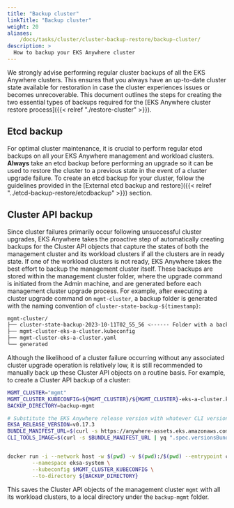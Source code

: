 ```yaml
---
title: "Backup cluster"
linkTitle: "Backup cluster"
weight: 20
aliases:
    /docs/tasks/cluster/cluster-backup-restore/backup-cluster/
description: >
  How to backup your EKS Anywhere cluster
---
```


We strongly advise performing regular cluster backups of all the EKS Anywhere clusters. This ensures that you always have an up-to-date cluster state available for restoration in case the cluster experiences issues or becomes unrecoverable. This document outlines the steps for creating the two essential types of backups required for the [EKS Anywhere cluster restore process]({{< relref "./restore-cluster" >}}).

## Etcd backup

For optimal cluster maintenance, it is crucial to perform regular etcd backups on all your EKS Anywhere management and workload clusters. **Always** take an etcd backup before performing an upgrade so it can be used to restore the cluster to a previous state in the event of a cluster upgrade failure. To create an etcd backup for your cluster, follow the guidelines provided in the [External etcd backup and restore]({{< relref "../etcd-backup-restore/etcdbackup" >}}) section.


## Cluster API backup

Since cluster failures primarily occur following unsuccessful cluster upgrades, EKS Anywhere takes the proactive step of automatically creating backups for the Cluster API objects that capture the states of both the management cluster and its workload clusters if all the clusters are in ready state. If one of the workload clusters is not ready, EKS Anywhere takes the best effort to backup the management cluster itself. These backups are stored within the management cluster folder, where the upgrade command is initiated from the Admin machine, and are generated before each management cluster upgrade process. For example, after executing a cluster upgrade command on `mgmt-cluster`, a backup folder is generated with the naming convention of `cluster-state-backup-${timestamp}`:

```bash
mgmt-cluster/ 
├── cluster-state-backup-2023-10-11T02_55_56 <------ Folder with a backup of the CAPI objects 
├── mgmt-cluster-eks-a-cluster.kubeconfig
├── mgmt-cluster-eks-a-cluster.yaml
└── generated
```

Although the likelihood of a cluster failure occurring without any associated cluster upgrade operation is relatively low, it is still recommended to manually back up these Cluster API objects on a routine basis. For example, to create a Cluster API backup of a cluster:


```bash
MGMT_CLUSTER="mgmt"
MGMT_CLUSTER_KUBECONFIG=${MGMT_CLUSTER}/${MGMT_CLUSTER}-eks-a-cluster.kubeconfig
BACKUP_DIRECTORY=backup-mgmt

# Substitute the EKS Anywhere release version with whatever CLI version you are using
EKSA_RELEASE_VERSION=v0.17.3
BUNDLE_MANIFEST_URL=$(curl -s https://anywhere-assets.eks.amazonaws.com/releases/eks-a/manifest.yaml | yq ".spec.releases[] | select(.version==\"$EKSA_RELEASE_VERSION\").bundleManifestUrl")
CLI_TOOLS_IMAGE=$(curl -s $BUNDLE_MANIFEST_URL | yq ".spec.versionsBundles[0].eksa.cliTools.uri")


docker run -i --network host -w $(pwd) -v $(pwd):/$(pwd) --entrypoint clusterctl ${CLI_TOOLS_IMAGE} move \
        --namespace eksa-system \
        --kubeconfig $MGMT_CLUSTER_KUBECONFIG \
        --to-directory ${BACKUP_DIRECTORY}
```

This saves the Cluster API objects of the management cluster `mgmt` with all its workload clusters, to a local directory under the `backup-mgmt` folder.
